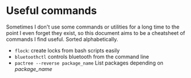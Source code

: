 # Useful commands

Sometimes I don't use some commands or utilities for a long time to the point I even forget they exist, so this document aims to be a cheatsheet of commands I find useful.
Sorted alphabetically.

- `flock`: create locks from bash scripts easily
- `bluetoothctl` controls bluetooth from the command line
- `pactree --reverse package_name` List packages depending on _package_name_
